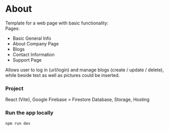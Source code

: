 # About

Template for a web page with basic functionality:  
Pages:
- Basic General Info
- About Company Page
- Blogs
- Contact Information
- Support Page

Allows user to log in (url/login) and manage blogs (create / update / delete), while beside text as well as pictures could be inserted.

### Project

React (Vite), Google Firebase > Firestore Database, Storage, Hosting

### Run the app locally

`npm run dev`
